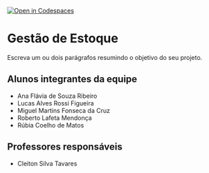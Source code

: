 [![Open in Codespaces](https://classroom.github.com/assets/launch-codespace-f4981d0f882b2a3f0472912d15f9806d57e124e0fc890972558857b51b24a6f9.svg)](https://classroom.github.com/open-in-codespaces?assignment_repo_id=10064412)
# Gestão de Estoque 
Escreva um ou dois parágrafos resumindo o objetivo do seu projeto.

## Alunos integrantes da equipe

* Ana Flávia de Souza Ribeiro
* Lucas Alves Rossi Figueira
* Miguel Martins Fonseca da Cruz
* Roberto Lafeta Mendonça 
* Rúbia Coelho de Matos

## Professores responsáveis

* Cleiton Silva Tavares

